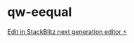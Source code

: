 # qw-eequal

[Edit in StackBlitz next generation editor ⚡️](https://stackblitz.com/~/github.com/amithcabraal/qw-eequal)